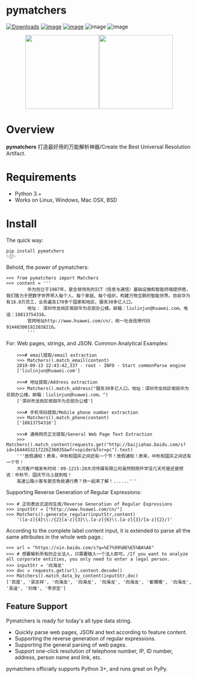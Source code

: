 pymatchers
===========
[![Downloads](https://pepy.tech/badge/pymatchers)](https://pepy.tech/project/pymatchers)
[![image](https://img.shields.io/badge/python-3.%2B-blue)](https://pypi.org/project/pymatchers/)
[![image](https://img.shields.io/badge/contributors-1-blue)](https://github.com/SimonWang00/matchers/graphs/contributors)
![image](https://img.shields.io/badge/support-html%20%7C%20json%20%7C%20text-blue)
![image](https://img.shields.io/badge/build-passing-blue)

<center class="half">
    <img src="https://raw.githubusercontent.com/SimonWang00/matchers/master/pictures/%E6%9E%B6%E6%9E%84%E5%9B%BE.png" width="200"/><img src="https://github.com/SimonWang00/matchers/blob/master/pictures/architecture_diagram.png" width="200"/>
</center>


Overview
========
**pymatchers** 打造最好用的万能解析神器/Create the Best Universal Resolution Artifact.

Requirements
============
* Python 3.+
* Works on Linux, Windows, Mac OSX, BSD

Install
=======
The quick way:
```
pip install pymatchers
✨🍰✨
```

Behold, the power of pymatchers:

``` {.sourceCode .python}
>>> from pymatchers import Matchers
>>> content = '''
        华为创立于1987年，是全球领先的ICT（信息与通信）基础设施和智能终端提供商，我们致力于把数字世界带入每个人、每个家庭、每个组织，构建万物互联的智能世界。目前华为有18.8万员工，业务遍及170多个国家和地区，服务30多亿人口。
        地址： 深圳市龙岗区坂田华为总部办公楼。邮箱：liulinjun@huawei.com。电话：18813754316。
        官网地址http://www.huawei.com/cn/，统一社会信用代码914403001922038216。
        '''
```

For: Web pages, strings, and JSON. Common Analytical Examples:
``` {.sourceCode .python}
    >>># email提取/email extraction
    >>> Matchers().match_email(content)
    2019-09-13 22:43:42,337 - root - INFO - Start commonParse engine
    ['liulinjun@huawei.com']

    >>># 地址提取/Address extraction
    >>> Matchers().match_address("服务30多亿人口。地址：深圳市龙岗区坂田华为总部办公楼。邮箱：liulinjun@huawei.com。")
    ['深圳市龙岗区坂田华为总部办公楼']

    >>># 手机号码提取/Mobile phone number extraction
    >>> Matchers().match_phone(content)
    ['18813754316']

    >>># 通用网页正文提取/General Web Page Text Extraction
    >>> Matchers().match_content(requests.get("http://baijiahao.baidu.com/s?id=1644453217226236035&wfr=spider&for=pc").text)
    '''放假通知！原来，中秋和国庆之间还有一个节！放假通知！原来，中秋和国庆之间还有一个节！
    大河客户端发布时间：09-1215:20大河传媒有限公司虽然刚刚开学没几天可是还是想说：中秋节、国庆节马上就到啦！
    高速公路小客车是否免收通行费？快一起来了解！......'''
```

Supporting Reverse Generation of Regular Expressions:
``` {.sourceCode .python}
>>> # 正则表达式逆向生成/Reverse Generation of Regular Expressions
>>> inputStr = ["http://www.huawei.com/cn/"]
>>> Matchers().generate_regular(inputStr,content)
    '([a-z]{4}\\:/{2}[a-z]{3}\\.[a-z]{6}\\.[a-z]{3}/[a-z]{2}/)'
```

According to the complete label content input, it is extended to parse all the same attributes in the whole web page.:
``` {.sourceCode .python}
>>> url = "https://xin.baidu.com/s?q=%E7%99%BE%E5%BA%A6"
>>> # 想要解析所有的企业法人，只需要输入一个法人即可。/If you want to analyze all corporate entities, you only need to enter a legal person.
>>> inputStr = '向海龙'
>>> doc = requests.get(url).content.decode()
>>> Matchers().match_data_by_content(inputStr,doc)
['百度', '梁志祥', '向海龙', '向海龙', '向海龙', '向海龙', '崔珊珊', '向海龙', '吴迪', '刘维', '李彦宏']
```

Feature Support
---------------
Pymatchers is ready for today's all type data string.

-   Quickly parse web pages, JSON and text according to feature content.
-   Supporting the reverse generation of regular expressions.
-   Supporting the general parsing of web pages.
-   Support one-click resolution of telephone number, IP, ID number, address, person name and link, etc.

pymatchers officially supports Python 3+, and runs great on PyPy.
